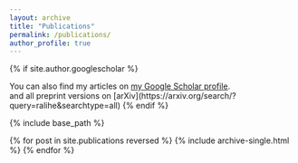 ```yaml
---
layout: archive
title: "Publications"
permalink: /publications/
author_profile: true
---
```


{% if site.author.googlescholar %}
  <div class="wordwrap">You can also find my articles on <a href="{{site.author.googlescholar}}">my Google Scholar profile</a>.</div> and all preprint versions on [arXiv](https://arxiv.org/search/?query=ralihe&searchtype=all) 
{% endif %}

{% include base_path %}

{% for post in site.publications reversed %}
  {% include archive-single.html %}
{% endfor %}

